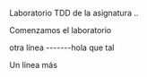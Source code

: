 Laboratorio TDD de la asignatura ..

Comenzamos el laboratorio

otra línea -------hola que tal 


Un línea más

